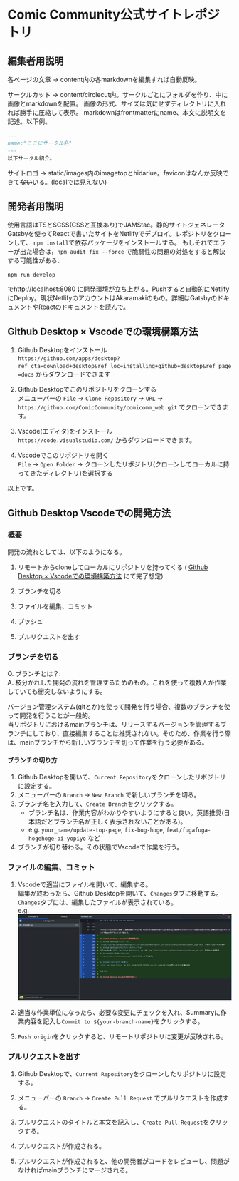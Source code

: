 # Comic Community公式サイトレポジトリ
## 編集者用説明
各ページの文章 → content内の各markdownを編集すれば自動反映。

サークルカット → content/circlecut内。サークルごとにフォルダを作り、中に画像とmarkdownを配置。
画像の形式、サイズは気にせずディレクトリに入れれば勝手に圧縮して表示。
markdownはfrontmatterにname、本文に説明文を記述。以下例。
```markdown
---
name:"ここにサークル名"
---
以下サークル紹介。
```

サイトロゴ → static/images内のimagetopとhidariue。faviconはなんか反映できて~~ない~~いる。(localでは見えない)


## 開発者用説明
使用言語はTSとSCSS(CSSと互換あり)でJAMStac。静的サイトジェネレータGatsbyを使ってReactで書いたサイトをNetlifyでデプロイ。レポジトリをクローンして、
`npm install`で依存パッケージをインストールする。
もしそれでエラーが出た場合は，`npm audit fix --force` で脆弱性の問題の対処をすると解決する可能性がある．

```shell
npm run develop
```

でhttp://localhost:8080 に開発環境が立ち上がる。Pushすると自動的にNetlifyにDeploy。現状NetlifyのアカウントはAkaramakiのもの。詳細はGatsbyのドキュメントやReactのドキュメントを読んで。

## Github Desktop × Vscodeでの環境構築方法
1. Github Desktopをインストール\
`https://github.com/apps/desktop?ref_cta=download+desktop&ref_loc=installing+github+desktop&ref_page=docs` からダウンロードできます
2. Github Desktopでこのリポジトリをクローンする\
メニューバーの `File` -> `Clone Repository` -> `URL` -> `https://github.com/ComicCommunity/comicomm_web.git` でクローンできます。 
3. Vscode(エディタ)をインストール\
`https://code.visualstudio.com/` からダウンロードできます。

4. Vscodeでこのリポジトリを開く\
`File` -> `Open Folder` -> クローンしたリポジトリ(クローンしてローカルに持ってきたディレクトリ)を選択する

以上です。

## Github Desktop Vscodeでの開発方法
### 概要
開発の流れとしては、以下のようになる。
1. リモートからcloneしてローカルにリポジトリを持ってくる (
[Github Desktop × Vscodeでの環境構築方法](#github-desktop-vscodeでの環境構築方法) にて完了想定)

2. ブランチを切る 
3. ファイルを編集、コミット
4. プッシュ
5. プルリクエストを出す


### ブランチを切る
Q. ブランチとは？: \
A. 枝分かれした開発の流れを管理するためのもの。これを使って複数人が作業していても衝突しないようにする。

バージョン管理システム(gitとか)を使って開発を行う場合、複数のブランチを使って開発を行うことが一般的。\
当リポジトリにおけるmainブランチは、リリースするバージョンを管理するブランチにしており、直接編集することは推奨されない。そのため、作業を行う際は、mainブランチから新しいブランチを切って作業を行う必要がある。

#### ブランチの切り方
1. Github Desktopを開いて、`Current Repository`をクローンしたリポジトリに設定する。
2. メニューバーの `Branch` -> `New Branch` で新しいブランチを切る。
3. ブランチ名を入力して、`Create Branch`をクリックする。
    - ブランチ名は、作業内容がわかりやすいようにすると良い。英語推奨(日本語だとブランチ名が正しく表示されないことがある)。
    - e.g. `your_name/update-top-page`, `fix-bug-hoge`, `feat/fugafuga-hogehoge-pi-yopiyo` など
4. ブランチが切り替わる。その状態でVscodeで作業を行う。

### ファイルの編集、コミット
1. Vscodeで適当にファイルを開いて、編集する。\
編集が終わったら、Github Desktopを開いて、`Changes`タブに移動する。\
`Changes`タブには、編集したファイルが表示されている。\
e.g. ![image](example.jpg)

2. 適当な作業単位になったら、必要な変更にチェックを入れ、Summaryに作業内容を記入し`Commit to ${your-branch-name}`をクリックする。

3. `Push origin`をクリックすると、リモートリポジトリに変更が反映される。

### プルリクエストを出す
1. Github Desktopで、`Current Repository`をクローンしたリポジトリに設定する。
2. メニューバーの `Branch` -> `Create Pull Request` でプルリクエストを作成する。
3. プルリクエストのタイトルと本文を記入し、`Create Pull Request`をクリックする。
4. プルリクエストが作成される。

5. プルリクエストが作成されると、他の開発者がコードをレビューし、問題がなければmainブランチにマージされる。

